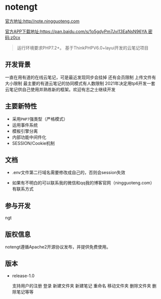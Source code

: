 notengt
===============
 [官方地址:http//note.ningguoteng.com](http://note.ningguoteng.com)
 
[官方APP下载地址:https://pan.baidu.com/s/1o5gdyPm7Jvi13EaNsN96YA  密码:z0cx](https://pan.baidu.com/s/1o5gdyPm7Jvi13EaNsN96YA)

> 运行环境要求PHP7.2+。
基于ThinkPHPV6.0+layui开发的云笔记项目



## 开发背景
一直在用有道的在线云笔记，可是最近发现同步会挂掉  还有会员限制 上传文件有大小限制 
最主要的有道云笔记的协同模式有人数限制
 2021年决定用tp6开发一套云笔记供自己使用并熟练新的框架。欢迎有志之士继续开发



## 主要新特性

* 采用`PHP7`强类型（严格模式）
* 运用事件系统
* 模板引擎分离
* 内部功能中间件化
* SESSION/Cookie机制


## 文档
* .env文件第二行域名需要修改成自己的，否则会session失效

* 如果有不明白的可以联系我的微信和qq我的博客官网（ningguoteng.com）有联系方式


## 参与开发

  ngt

## 版权信息

notengt遵循Apache2开源协议发布，并提供免费使用。


## 版本

* release-1.0

  支持用户的注册 登录 新建文件夹 新建笔记 重命名 移动文件夹 删除文件夹  删除笔记等等


